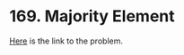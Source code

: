 # 169. Majority Element

[Here](https://leetcode.com/problems/majority-element/) is the link to the problem.